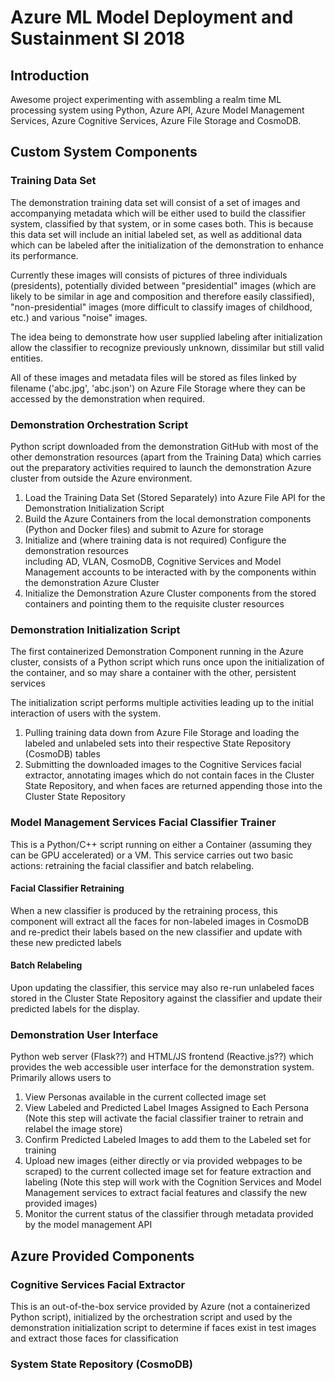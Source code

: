 # Azure ML Model Deployment and Sustainment SI 2018
## Introduction
Awesome project experimenting with assembling a realm time ML processing system using 
Python, Azure API, Azure Model Management Services, Azure Cognitive Services, Azure
File Storage and CosmoDB.

## Custom System Components
### Training Data Set
The demonstration training data set will consist of a set of images and accompanying 
metadata which will be either used to build the classifier system, classified by that 
system, or in some cases both. This is because this data set will include an initial 
labeled set, as well as additional data which can be labeled after the initialization 
of the demonstration to enhance its performance.

Currently these images will consists of pictures of three individuals (presidents), 
potentially divided between "presidential" images (which are likely to be similar in 
age and composition and therefore easily classified), "non-presidential" images 
(more difficult to classify images of childhood, etc.) and various "noise" images.

The idea being to demonstrate how user supplied labeling after initialization allow 
the classifier to recognize previously unknown, dissimilar but still valid entities.

All of these images and metadata files will be stored as files linked by filename ('abc.jpg', 
'abc.json') on Azure File Storage where they can be accessed by the demonstration when 
required.

### Demonstration Orchestration Script

Python script downloaded from the demonstration GitHub with most of the other demonstration 
resources (apart from the Training Data) which carries out the preparatory activities 
required to launch the demonstration Azure cluster from outside the Azure environment.

1. Load the Training Data Set (Stored Separately) into Azure File API for the Demonstration 
   Initialization Script
2. Build the Azure Containers from the local demonstration components (Python and Docker files) 
   and submit to Azure for storage
3. Initialize and (where training data is not required) Configure the demonstration resources  
   including AD, VLAN, CosmoDB, Cognitive Services and Model Management accounts to 
   be interacted with by the components within the demonstration Azure Cluster  
4. Initialize the Demonstration Azure Cluster components from the stored containers 
   and pointing them to the requisite cluster resources

### Demonstration Initialization Script
The first containerized Demonstration Component running in the Azure cluster, consists 
of a Python script which runs once upon the initialization of the container, and so 
may share a container with the other, persistent services

The initialization script performs multiple activities leading up to the initial interaction 
of users with the system.

1. Pulling training data down from Azure File Storage and loading the labeled and unlabeled 
   sets into their respective State Repository (CosmoDB) tables 
2. Submitting the downloaded images to the Cognitive Services facial extractor, annotating 
   images which do not contain faces in the Cluster State Repository, and when faces are returned 
   appending those into the Cluster State Repository



### Model Management Services Facial Classifier Trainer
This is a Python/C++ script running on either a Container (assuming they can be GPU 
accelerated) or a VM. This service carries out two basic actions: retraining the facial 
classifier and batch relabeling.

#### Facial Classifier Retraining
When a new classifier is produced by the retraining process, this component will extract 
all the faces for non-labeled images in CosmoDB and re-predict their labels based on 
the new classifier and update with these new predicted labels 

#### Batch Relabeling
Upon updating the classifier, this service may also re-run unlabeled faces stored in the Cluster 
State Repository against the classifier and update their predicted labels for the display.

### Demonstration User Interface
Python web server (Flask??) and HTML/JS frontend (Reactive.js??) which provides the web accessible user interface 
for the demonstration system. Primarily allows users to 

1. View Personas available in the current collected image set
2. View Labeled and Predicted Label Images Assigned to Each Persona (Note this step 
   will activate the facial classifier trainer to retrain and relabel the image store)
3. Confirm Predicted Labeled Images to add them to the Labeled set for training 
4. Upload new images (either directly or via provided webpages to be scraped) to the current 
   collected image set for feature extraction and labeling (Note this step will work 
   with the Cognition Services and Model Management services to extract facial features 
   and classify the new provided images)
5. Monitor the current status of the classifier through metadata provided by the model 
   management API

## Azure Provided Components

### Cognitive Services Facial Extractor
This is an out-of-the-box service provided by Azure (not a containerized Python script), 
initialized by the orchestration script and used by the demonstration initialization 
script to determine if faces exist in test images and extract those faces for classification

### System State Repository (CosmoDB)
